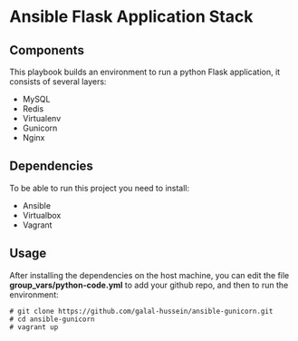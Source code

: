 Ansible Flask Application Stack
===

## Components
This playbook builds an environment to run a python Flask application, it consists of several layers:

- MySQL
- Redis
- Virtualenv
- Gunicorn
- Nginx

## Dependencies
To be able to run this project you need to install:

- Ansible
- Virtualbox
- Vagrant

## Usage

After installing the dependencies on the host machine, you can edit the file **group_vars/python-code.yml** to add your github repo, and then to run the environment:
```
# git clone https://github.com/galal-hussein/ansible-gunicorn.git
# cd ansible-gunicorn
# vagrant up
```
